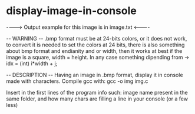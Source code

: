 # display-image-in-console
----> Output example for this image is in image.txt <----

-- WARNING -- .bmp format must be at 24-bits colors, or it does not work, to convert it is needed to set the colors at 24 bits, there is also something about bmp format and endianity and or width, then it works at best if the image is a square, width = height. In any case something dipending from -> idx = (int) i*width + j;

-- DESCRIPTION --
Having an image in .bmp format, display it in console made with characters.
Compile gcc with: gcc -o img img.c

Insert in the first lines of the program info such: image name present in the same folder, and how many chars are filling a line in your console (or a few less)

